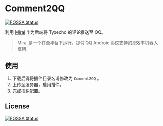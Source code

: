 # Comment2QQ
[![FOSSA Status](https://app.fossa.com/api/projects/git%2Bgithub.com%2FArielHeleneto%2FComment2QQ.svg?type=shield)](https://app.fossa.com/projects/git%2Bgithub.com%2FArielHeleneto%2FComment2QQ?ref=badge_shield)


利用 [Mirai](https://github.com/search?q=mirai-http-api) 作为后端将 Typecho 的评论推送至 QQ。

> Mirai 是一个在全平台下运行，提供 QQ Android 协议支持的高效率机器人框架。

## 使用

1. 下载后请将插件目录名请修改为 `Comment2QQ` 。
2. 上传至服务器，启用插件。
3. 完成插件配置。


## License
[![FOSSA Status](https://app.fossa.com/api/projects/git%2Bgithub.com%2FArielHeleneto%2FComment2QQ.svg?type=large)](https://app.fossa.com/projects/git%2Bgithub.com%2FArielHeleneto%2FComment2QQ?ref=badge_large)
